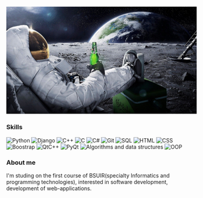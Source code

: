 [![Header](https://github.com/PashaDem/PashaDem/blob/main/assets/1920x1080-Wallpaper-Find-best-latest-1920x1080-Wallpaper-in-.jpg)](https://vk.com/rekaispiva)

### Skills
![Python](https://img.shields.io/badge/Python-black?style=for-the-badge&logo=python&logoColor=green)
![Django](https://img.shields.io/badge/Django-black?style=for-the-badge&logo=django&logoColor=yellow)
![C++](https://img.shields.io/badge/C++-black?style=for-the-badge&logo=C%2b%2b&logoColor=white)
![C](https://img.shields.io/badge/C-black?style=for-the-badge&logo=C&logoColor=white)
![C#](https://img.shields.io/badge/С%23-black?style=for-the-badge&logo=CSharp&logoColor=white)
![Git](https://img.shields.io/badge/Git-black?style=for-the-badge&logo=git&logoColor=red)
![SQL](https://img.shields.io/badge/SQL-black?style=for-the-badge&logo=SQLite&logoColor=red)
![HTML](https://img.shields.io/badge/HTML-black?style=for-the-badge&logo=Html&logoColor=red)
![CSS](https://img.shields.io/badge/CSS-black?style=for-the-badge&logo=CSS&logoColor=red)
![Boostrap](https://img.shields.io/badge/Bootstrap-black?style=for-the-badge&logo=Bootstrap&logoColor=purplr)
![QtC++](https://img.shields.io/badge/Qt_C++-black?style=for-the-badge&logo=Qt&logoColor=green)
![PyQt](https://img.shields.io/badge/PyQt-black?style=for-the-badge&logo=Qt&logoColor=green)
![Algorithms and data structures](https://img.shields.io/badge/Algorithms_and_data_structures-black?style=for-the-badge&logo=algorithm&logoColor=red)
![OOP](https://img.shields.io/badge/OOP-black?style=for-the-badge&logo=OOP&logoColor=red)


### About me
I'm studing on the first course of BSUIR(specialty Informatics and programming technologies), interested in software development, development of web-applications.
